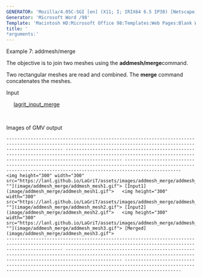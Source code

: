 ```yaml
---
GENERATOR: 'Mozilla/4.05C-SGI [en] (X11; I; IRIX64 6.5 IP30) [Netscape]'
Generator: 'Microsoft Word /98'
Template: 'Macintosh HD:Microsoft Office 98:Templates:Web Pages:Blank Web Page'
title: '
*arguments:'
---
```


 Example 7: addmesh/merge

  The objective is to join two meshes using the
  **addmesh/merge**command.
 
  Two rectangular meshes are read and combined. The **merge** command
  concatenates the meshes.

  Input

       [lagrit\_input\_merge](../lagrit_input_merge)

   

  Images of GMV output
 
    ----------------------------------------------------------------------------------------------------------------------------------------------------------------- ----------------------------------------------------------------------------------------------------------------------------------------------------------------- -----------------------------------------------------------------------------------------------------------------------------------------------------------------
    <img height="300" width="300" src="https://lanl.github.io/LaGriT/assets/images/addmesh_merge/addmesh_mesh1_tn.gif">"" ""](image/addmesh_merge/addmesh_mesh1.gif"> [Input1](image/addmesh_merge/addmesh_mesh1.gif">   <img height="300" width="300" src="https://lanl.github.io/LaGriT/assets/images/addmesh_merge/addmesh_mesh2_tn.gif">"" ""](image/addmesh_merge/addmesh_mesh2.gif"> [Input2](image/addmesh_merge/addmesh_mesh2.gif">   <img height="300" width="300" src="https://lanl.github.io/LaGriT/assets/images/addmesh_merge/addmesh_mesh3_tn.gif">"" ""](image/addmesh_merge/addmesh_mesh3.gif"> [Merged](image/addmesh_merge/addmesh_mesh3.gif">
    ----------------------------------------------------------------------------------------------------------------------------------------------------------------- ----------------------------------------------------------------------------------------------------------------------------------------------------------------- -----------------------------------------------------------------------------------------------------------------------------------------------------------------
 
 
